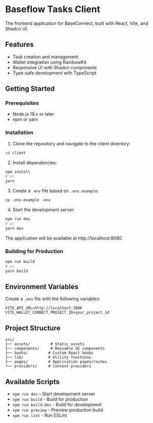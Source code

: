 # Baseflow Tasks Client

The frontend application for BaseConnect, built with React, Vite, and Shadcn UI.

## Features

- Task creation and management
- Wallet integration using RainbowKit
- Responsive UI with Shadcn components
- Type-safe development with TypeScript

## Getting Started

### Prerequisites

- Node.js 18.x or later
- npm or yarn

### Installation

1. Clone the repository and navigate to the client directory:
```bash
cd client
```

2. Install dependencies:
```bash
npm install
# or
yarn
```

3. Create a `.env` file based on `.env.example`:
```bash
cp .env.example .env
```

4. Start the development server:
```bash
npm run dev
# or
yarn dev
```

The application will be available at http://localhost:8080

### Building for Production

```bash
npm run build
# or
yarn build
```

## Environment Variables

Create a `.env` file with the following variables:

```env
VITE_API_URL=http://localhost:3000
VITE_WALLET_CONNECT_PROJECT_ID=your_project_id
```

## Project Structure

```
src/
├── assets/         # Static assets
├── components/     # Reusable UI components
├── hooks/         # Custom React hooks
├── lib/           # Utility functions
├── pages/         # Application pages/routes
└── providers/     # Context providers
```

## Available Scripts

- `npm run dev` - Start development server
- `npm run build` - Build for production
- `npm run build:dev` - Build for development
- `npm run preview` - Preview production build
- `npm run lint` - Run ESLint